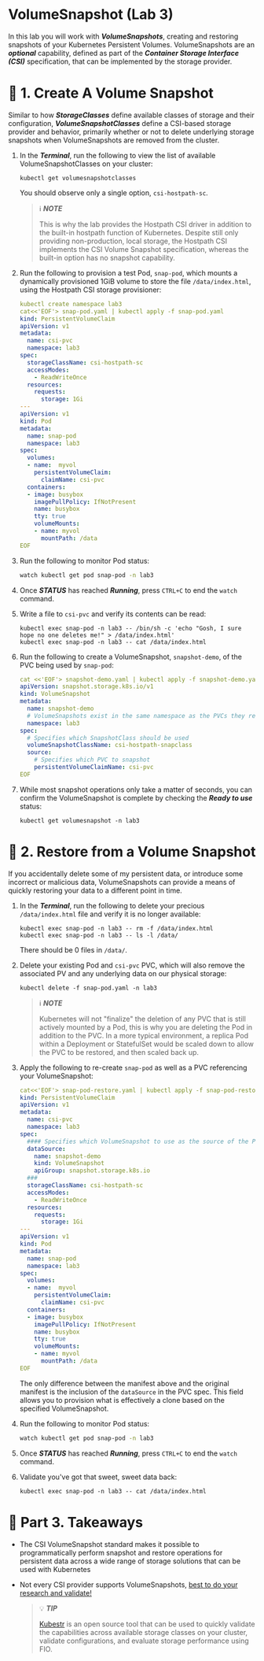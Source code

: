 # VolumeSnapshot (Lab 3)

In this lab you will work with ***VolumeSnapshots***, creating and restoring snapshots of your Kubernetes Persistent Volumes. VolumeSnapshots are an ***optional*** capability, defined as part of the ***Container Storage Interface (CSI)*** specification, that can be implemented by the storage provider.

📖 1. Create A Volume Snapshot
==============================

Similar to how ***StorageClasses*** define available classes of storage and their configuration, ***VolumeSnapshotClasses*** define a CSI-based storage provider and behavior, primarily whether or not to delete underlying storage snapshots when VolumeSnapshots are removed from the cluster.

1. In the ***Terminal***, run the following to view the list of available VolumeSnapshotClasses on your cluster:

    ```
    kubectl get volumesnapshotclasses
    ```

    You should observe only a single option, `csi-hostpath-sc`.

    > ℹ️ ***NOTE***
    >
    > This is why the lab provides the Hostpath CSI driver in addition to the built-in hostpath function of Kubernetes. Despite still only providing non-production, local storage, the Hostpath CSI implements the CSI Volume Snapshot specification, whereas the built-in option has no snapshot capability.

2. Run the following to provision a test Pod, `snap-pod`, which mounts a dynamically provisioned 1GiB volume to store the file `/data/index.html`, using the Hostpath CSI storage provisioner:

    ```yaml
    kubectl create namespace lab3
    cat<<'EOF'> snap-pod.yaml | kubectl apply -f snap-pod.yaml
    kind: PersistentVolumeClaim
    apiVersion: v1
    metadata:
      name: csi-pvc
      namespace: lab3
    spec:
      storageClassName: csi-hostpath-sc
      accessModes:
        - ReadWriteOnce
      resources:
        requests:
          storage: 1Gi
    ---
    apiVersion: v1
    kind: Pod
    metadata:
      name: snap-pod
      namespace: lab3
    spec:
      volumes:
      - name:  myvol
        persistentVolumeClaim:
          claimName: csi-pvc
      containers:
      - image: busybox
        imagePullPolicy: IfNotPresent
        name: busybox
        tty: true
        volumeMounts:
        - name: myvol
          mountPath: /data
    EOF
    ```

3. Run the following to monitor Pod status:

    ```bash
    watch kubectl get pod snap-pod -n lab3
    ```

4. Once ***STATUS*** has reached ***Running***, press `CTRL+C` to end the `watch` command.

5. Write a file to `csi-pvc` and verify its contents can be read:

    ```
    kubectl exec snap-pod -n lab3 -- /bin/sh -c 'echo "Gosh, I sure hope no one deletes me!" > /data/index.html'
    kubectl exec snap-pod -n lab3 -- cat /data/index.html
    ```

6. Run the following to create a VolumeSnapshot, `snapshot-demo`, of the PVC being used by `snap-pod`:

    ```yaml
    cat <<'EOF'> snapshot-demo.yaml | kubectl apply -f snapshot-demo.yaml
    apiVersion: snapshot.storage.k8s.io/v1
    kind: VolumeSnapshot
    metadata:
      name: snapshot-demo
      # VolumeSnapshots exist in the same namespace as the PVCs they reference
      namespace: lab3
    spec:
      # Specifies which SnapshotClass should be used
      volumeSnapshotClassName: csi-hostpath-snapclass
      source:
        # Specifies which PVC to snapshot
        persistentVolumeClaimName: csi-pvc
    EOF
    ```

7. While most snapshot operations only take a matter of seconds, you can confirm the VolumeSnapshot is complete by checking the ***Ready to use*** status:

    ```
    kubectl get volumesnapshot -n lab3
    ```

📖 2. Restore from a Volume Snapshot
====================================

If you accidentally delete some of my persistent data, or introduce some incorrect or malicious data, VolumeSnapshots can provide a means of quickly restoring your data to a different point in time.

1. In the ***Terminal***, run the following to delete your precious `/data/index.html` file and verify it is no longer available:

    ```
    kubectl exec snap-pod -n lab3 -- rm -f /data/index.html
    kubectl exec snap-pod -n lab3 -- ls -l /data/
    ```

    There should be 0 files in `/data/`.

1. Delete your existing Pod and `csi-pvc` PVC, which will also remove the associated PV and any underlying data on our physical storage:

    ```
    kubectl delete -f snap-pod.yaml -n lab3
    ```

    > ℹ️ ***NOTE***
    >
    > Kubernetes will not "finalize" the deletion of any PVC that is still actively mounted by a Pod, this is why you are deleting the Pod in addition to the PVC. In a more typical environment, a replica Pod within a Deployment or StatefulSet would be scaled down to allow the PVC to be restored, and then scaled back up.

1. Apply the following to re-create `snap-pod` as well as a PVC referencing your VolumeSnapshot:

    ```yaml
    cat<<'EOF'> snap-pod-restore.yaml | kubectl apply -f snap-pod-restore.yaml
    kind: PersistentVolumeClaim
    apiVersion: v1
    metadata:
      name: csi-pvc
      namespace: lab3
    spec:
      #### Specifies which VolumeSnapshot to use as the source of the PVC
      dataSource:
        name: snapshot-demo
        kind: VolumeSnapshot
        apiGroup: snapshot.storage.k8s.io
      ###
      storageClassName: csi-hostpath-sc
      accessModes:
        - ReadWriteOnce
      resources:
        requests:
          storage: 1Gi
    ---
    apiVersion: v1
    kind: Pod
    metadata:
      name: snap-pod
      namespace: lab3
    spec:
      volumes:
      - name:  myvol
        persistentVolumeClaim:
          claimName: csi-pvc
      containers:
      - image: busybox
        imagePullPolicy: IfNotPresent
        name: busybox
        tty: true
        volumeMounts:
        - name: myvol
          mountPath: /data
    EOF
    ```

    The only difference between the manifest above and the original manifest is the inclusion of the `dataSource` in the PVC spec. This field allows you to provision what is effectively a clone based on the specified VolumeSnapshot.

1. Run the following to monitor Pod status:

    ```bash
    watch kubectl get pod snap-pod -n lab3
    ```

1. Once ***STATUS*** has reached ***Running***, press `CTRL+C` to end the `watch` command.

1. Validate you've got that sweet, sweet data back:

    ```
    kubectl exec snap-pod -n lab3 -- cat /data/index.html
    ```

🏁 Part 3. Takeaways
====================

- The CSI VolumeSnapshot standard makes it possible to programmatically perform snapshot and restore operations for persistent data across a wide range of storage solutions that can be used with Kubernetes
- Not every CSI provider supports VolumeSnapshots, [best to do your research and validate!](https://kubernetes-csi.github.io/docs/drivers.html)

    >💡 ***TIP***
    >
    > [Kubestr](https://kubestr.io/) is an open source tool that can be used to quickly validate the capabilities across available storage classes on your cluster, validate configurations, and evaluate storage performance using FIO.
